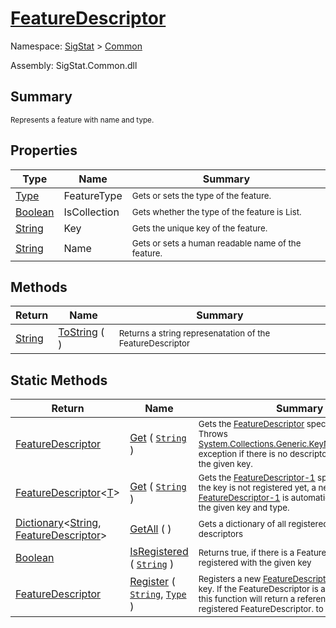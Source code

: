 # [FeatureDescriptor](./FeatureDescriptor.md)

Namespace: [SigStat]() > [Common](./README.md)

Assembly: SigStat.Common.dll

## Summary
<sub>Represents a feature with name and type.</sub>

## Properties

| Type | Name | Summary | 
| --- | --- | --- | 
| [Type](https://docs.microsoft.com/en-us/dotnet/api/System.Type) | FeatureType | <sub>Gets or sets the type of the feature.</sub> | 
| [Boolean](https://docs.microsoft.com/en-us/dotnet/api/System.Boolean) | IsCollection | <sub>Gets whether the type of the feature is List.</sub> | 
| [String](https://docs.microsoft.com/en-us/dotnet/api/System.String) | Key | <sub>Gets the unique key of the feature.</sub> | 
| [String](https://docs.microsoft.com/en-us/dotnet/api/System.String) | Name | <sub>Gets or sets a human readable name of the feature.</sub> | 


## Methods

| Return | Name | Summary | 
| --- | --- | --- | 
| [String](https://docs.microsoft.com/en-us/dotnet/api/System.String) | [ToString](./Methods/FeatureDescriptor-100663418.md) (  ) | <sub>Returns a string represenatation of the FeatureDescriptor</sub> | 


## Static Methods

| Return | Name | Summary | 
| --- | --- | --- | 
| [FeatureDescriptor](./FeatureDescriptor.md) | [Get](./Methods/FeatureDescriptor-100663415.md) ( [`String`](https://docs.microsoft.com/en-us/dotnet/api/System.String) ) | <sub>Gets the [FeatureDescriptor](https://github.com/hargitomi97/sigstat/blob/master/docs/md/SigStat/Common/FeatureDescriptor.md) specified by `key`.  Throws [System.Collections.Generic.KeyNotFoundException](https://docs.microsoft.com/en-us/dotnet/api/System.Collections.Generic.KeyNotFoundException) exception if there is no descriptor registered with the given key.</sub> | 
| [FeatureDescriptor](./FeatureDescriptor-1.md)\<[T](./FeatureDescriptor.md)> | [Get](./Methods/FeatureDescriptor-100663417.md) ( [`String`](https://docs.microsoft.com/en-us/dotnet/api/System.String) ) | <sub>Gets the [FeatureDescriptor-1](https://github.com/hargitomi97/sigstat/blob/master/docs/md/SigStat/Common/FeatureDescriptor-1.md) specified by `key`.  If the key is not registered yet, a new [FeatureDescriptor-1](https://github.com/hargitomi97/sigstat/blob/master/docs/md/SigStat/Common/FeatureDescriptor-1.md) is automatically created with the given key and type.</sub> | 
| [Dictionary](https://docs.microsoft.com/en-us/dotnet/api/System.Collections.Generic.Dictionary-2)\<[String](https://docs.microsoft.com/en-us/dotnet/api/System.String), [FeatureDescriptor](./FeatureDescriptor.md)> | [GetAll](./Methods/FeatureDescriptor-100663416.md) (  ) | <sub>Gets a dictionary of all registered feature descriptors</sub> | 
| [Boolean](https://docs.microsoft.com/en-us/dotnet/api/System.Boolean) | [IsRegistered](./Methods/FeatureDescriptor-100663413.md) ( [`String`](https://docs.microsoft.com/en-us/dotnet/api/System.String) ) | <sub>Returns true, if there is a FeatureDescriptor registered with the given key</sub> | 
| [FeatureDescriptor](./FeatureDescriptor.md) | [Register](./Methods/FeatureDescriptor-100663414.md) ( [`String`](https://docs.microsoft.com/en-us/dotnet/api/System.String), [`Type`](https://docs.microsoft.com/en-us/dotnet/api/System.Type) ) | <sub>Registers a new [FeatureDescriptor](https://github.com/hargitomi97/sigstat/blob/master/docs/md/SigStat/Common/FeatureDescriptor.md) with a given key.  If the FeatureDescriptor is allready registered, this function will  return a reference to the originally registered FeatureDescriptor.  to the a</sub> | 


